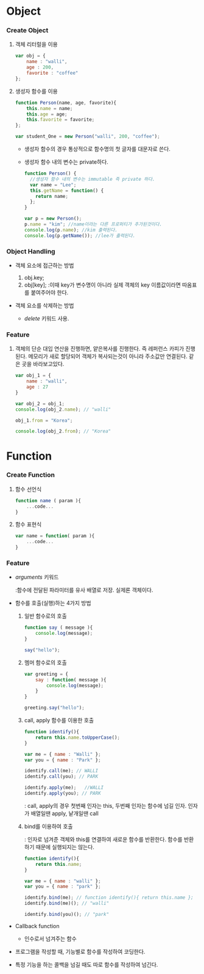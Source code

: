 # Object

 ### Create Object

 1. 객체 리터럴을 이용

    ```javascript
    var obj = {
        name : "walli",
        age : 200,
        favorite : "coffee"
    };
    ```

 2. 생성자 함수를 이용

    ```javascript
    function Person(name, age, favorite){
        this.name = name;
        this.age = age;
        this.favorite = favorite;
    };
    
    var student_One = new Person("walli", 200, "coffee"); 
    ```

    - 생성자 함수의 경우 통상적으로 함수명의 첫 글자를 대문자로 쓴다.

    - 생성자 함수 내의 변수는 private하다. 

      ```javascript
      function Person() {
        //생성자 함수 내의 변수는 immutable 즉 private 하다.
        var name = "Lee";
        this.getName = function() {
          return name;
        };
      }
      
      var p = new Person();
      p.name = "kim"; //name이라는 다른 프로퍼티가 추가된것이다.
      console.log(p.name); //kim 출력된다.
      console.log(p.getName()); //lee가 출력된다.
      ```



### Object Handling

 - 객체 요소에 접근하는 방법

   1. obj.key;
   2. obj[key];
      :이때 key가 변수명이 아니라 실제 객체의 key 이름값이라면 따옴표를 붙여주어야 한다.

 - 객체 요소를 삭제하는 방법

   - *delete* 키워드 사용.



### Feature

   1. 객체의 단순 대입 연산을 진행하면, 얕은복사를 진행한다. 즉 레퍼런스 카피가 진행된다. 메모리가 새로 할당되어 객체가 복사되는것이 아니라 주소값만 연결된다. 같은 곳을 바라보고있다.

      ```javascript
      var obj_1 = {
          name : "walli",
          age : 27
      }
      
      var obj_2 = obj_1;
      console.log(obj_2.name); // "walli"
      
      obj_1.from = "Korea";
      
      console.log(obj_2.from); // "Korea"
      ```








# Function

### Create Function

1. 함수 선언식

   ```javascript
   function name ( param ){
       ...code...
   }
   ```

2. 함수 표현식

   ```javascript
   var name = function( param ){
       ...code...
   }
   ```



### Feature

 - *arguments* 키워드

   :함수에 전달된 파라미터를 유사 배열로 저장. 실제론 객체이다.

 - 함수를 호출(실행)하는 4가지 방법

   1. 일반 함수로의 호출

      ```javascript
      function say ( message ){
          console.log(message);
      }
      
      say("hello");
      ```

   2. 멤머 함수로의 호출

      ```javascript
      var greeting = {
          say : function( message ){
              console.log(message);
          }
      }
      
      greeting.say("hello");
      ```

   3. call, apply 함수를 이용한 호출

      ```javascript
      function identify(){
          return this.name.toUpperCase();
      }
      
      var me = { name : "Walli" };
      var you = { name : "Park" };
      
      identify.call(me); // WALLI
      identify.call(you); // PARK
      
      identify.apply(me);	//WALLI
      identify.apply(you); // PARK
      ```

      : call, apply의 경우 첫번째 인자는 this, 두번째 인자는 함수에 넘길 인자. 인자가 배열일땐 apply, 낱개일땐 call

   4. bind를 이용하여 호출

      : 인자로 넘겨준 객체와 this를 연결하여 새로운 함수를 반환한다. 함수를 반환하기 때문에 실행되지는 않는다.

      ```javascript
      function identify(){
          return this.name;
      }
      
      var me = { name : "walli" };
      var you = { name : "park" };
      
      identify.bind(me); // function identify(){ return this.name };
      identify.bind(me)(); // "walli"
      
      identify.bind(you)(); // "park"
      ```

 - Callback function

   - 인수로서 넘겨주는 함수

- 프로그램을 작성할 때, 기능별로 함수를 작성하여 코딩한다.
- 특정 기능을 하는 콜백을 넘길 때도 따로 함수를 작성하여 넘긴다.